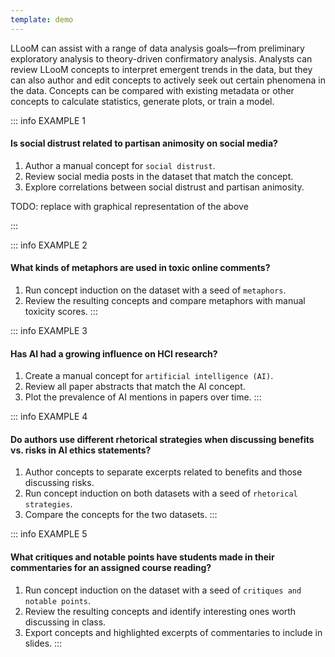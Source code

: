 ```yaml
---
template: demo
---
```



LLooM can assist with a range of data analysis goals—from preliminary exploratory analysis to theory-driven confirmatory analysis. Analysts can review LLooM concepts to interpret emergent trends in the data, but they can also author and edit concepts to actively seek out certain phenomena in the data. Concepts can be compared with existing metadata or other concepts to calculate statistics, generate plots, or train a model.

::: info EXAMPLE 1
#### Is social distrust related to partisan animosity on social media?
 1. Author a manual concept for `social distrust`.
 2. Review social media posts in the dataset that match the concept.
 3. Explore correlations between social distrust and partisan animosity.

TODO: replace with graphical representation of the above
<!-- ![The full LLooM Process](/media/lloom_process_full.svg) -->
:::

::: info EXAMPLE 2
#### What kinds of metaphors are used in toxic online comments?
1. Run concept induction on the dataset with a seed of `metaphors`.
2. Review the resulting concepts and compare metaphors with manual toxicity scores.
:::

::: info EXAMPLE 3
#### Has AI had a growing influence on HCI research?
1. Create a manual concept for `artificial intelligence (AI)`.
2. Review all paper abstracts that match the AI concept.
3. Plot the prevalence of AI mentions in papers over time.
:::

::: info EXAMPLE 4
#### Do authors use different rhetorical strategies when discussing benefits vs. risks in AI ethics statements?
1. Author concepts to separate excerpts related to benefits and those discussing risks.
2. Run concept induction on both datasets with a seed of `rhetorical strategies`.
3. Compare the concepts for the two datasets.
:::

::: info EXAMPLE 5
#### What critiques and notable points have students made in their commentaries for an assigned course reading?
1. Run concept induction on the dataset with a seed of `critiques and notable points`.
2. Review the resulting concepts and identify interesting ones worth discussing in class.
3. Export concepts and highlighted excerpts of commentaries to include in slides.
:::